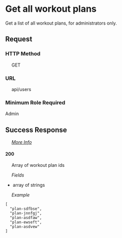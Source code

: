 # Get all workout plans

Get a list of all workout plans, for administrators only.

## Request

### HTTP Method
&nbsp;&nbsp;&nbsp;&nbsp; GET

### URL
&nbsp;&nbsp;&nbsp;&nbsp; api/users

### Minimum Role Required
Admin

## Success Response

&nbsp;&nbsp;&nbsp;&nbsp; [*More Info*](../Kinergize%20-%20API%20General%20Info.md)

#### 200
&nbsp;&nbsp;&nbsp;&nbsp; Array of workout plan ids

&nbsp;&nbsp;&nbsp;&nbsp; *Fields*
- array of strings

&nbsp;&nbsp;&nbsp;&nbsp; *Example*
```
[
  "plan-sdfbse",
  "plan-jnnfgj",  
  "plan-asdfaw",  
  "plan-ewseft",  
  "plan-asdvew"  
]
```
